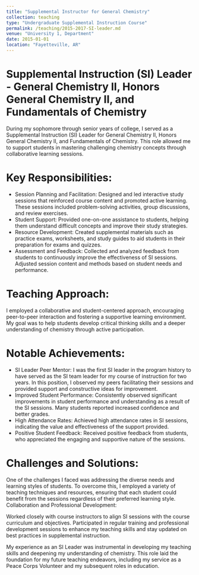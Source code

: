 ```yaml
---
title: "Supplemental Instructor for General Chemistry"
collection: teaching
type: "Undergraduate Supplemental Instruction Course"
permalink: /teaching/2015-2017-SI-leader.md
venue: "University 1, Department"
date: 2015-01-01
location: "Fayetteville, AR"
---
```


Supplemental Instruction (SI) Leader - General Chemistry II, Honors General Chemistry II, and Fundamentals of Chemistry
====== 

During my sophomore through senior years of college, I served as a Supplemental Instruction (SI) Leader for General Chemistry II, Honors General Chemistry II, and Fundamentals of Chemistry. This role allowed me to support students in mastering challenging chemistry concepts through collaborative learning sessions.

Key Responsibilities:
====== 
- Session Planning and Facilitation: Designed and led interactive study sessions that reinforced course content and promoted active learning. These sessions included problem-solving activities, group discussions, and review exercises.
- Student Support: Provided one-on-one assistance to students, helping them understand difficult concepts and improve their study strategies.
- Resource Development: Created supplemental materials such as practice exams, worksheets, and study guides to aid students in their preparation for exams and quizzes.
- Assessment and Feedback: Collected and analyzed feedback from students to continuously improve the effectiveness of SI sessions. Adjusted session content and methods based on student needs and performance.

Teaching Approach:
====== 
I employed a collaborative and student-centered approach, encouraging peer-to-peer interaction and fostering a supportive learning environment. My goal was to help students develop critical thinking skills and a deeper understanding of chemistry through active participation.

Notable Achievements:
====== 
- SI Leader Peer Mentor: I was the first SI leader in the program history to have served as the SI team leader for my course of instruction for two years. In this position, I observed my peers facilitating their sessions and provided support and constructive ideas for improvement.
- Improved Student Performance: Consistently observed significant improvements in student performance and understanding as a result of the SI sessions. Many students reported increased confidence and better grades.
- High Attendance Rates: Achieved high attendance rates in SI sessions, indicating the value and effectiveness of the support provided.
- Positive Student Feedback: Received positive feedback from students, who appreciated the engaging and supportive nature of the sessions.

Challenges and Solutions:
====== 
One of the challenges I faced was addressing the diverse needs and learning styles of students. To overcome this, I employed a variety of teaching techniques and resources, ensuring that each student could benefit from the sessions regardless of their preferred learning style.
Collaboration and Professional Development:

Worked closely with course instructors to align SI sessions with the course curriculum and objectives. Participated in regular training and professional development sessions to enhance my teaching skills and stay updated on best practices in supplemental instruction.

My experience as an SI Leader was instrumental in developing my teaching skills and deepening my understanding of chemistry. This role laid the foundation for my future teaching endeavors, including my service as a Peace Corps Volunteer and my subsequent roles in education.
